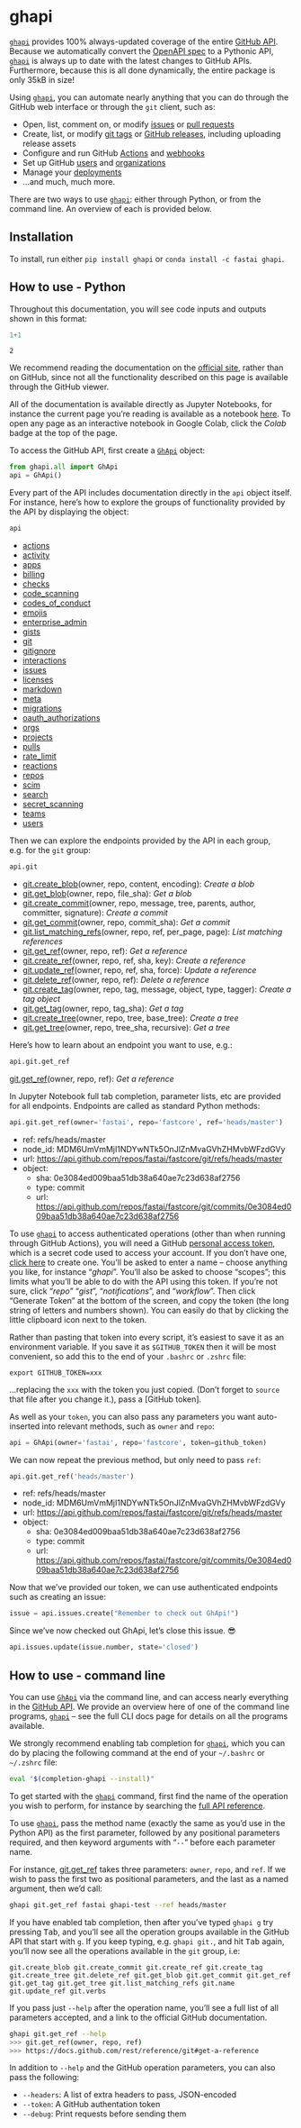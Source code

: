 # ghapi


<!-- WARNING: THIS FILE WAS AUTOGENERATED! DO NOT EDIT! -->

[`ghapi`](https://ghapi.fast.ai/cli.html#ghapi) provides 100%
always-updated coverage of the entire [GitHub
API](https://docs.github.com/rest). Because we automatically convert the
[OpenAPI
spec](https://docs.github.com/rest/overview/openapi-description) to a
Pythonic API, [`ghapi`](https://ghapi.fast.ai/cli.html#ghapi) is always
up to date with the latest changes to GitHub APIs. Furthermore, because
this is all done dynamically, the entire package is only 35kB in size!

Using [`ghapi`](https://ghapi.fast.ai/cli.html#ghapi), you can automate
nearly anything that you can do through the GitHub web interface or
through the `git` client, such as:

- Open, list, comment on, or modify
  [issues](https://guides.github.com/features/issues/) or [pull
  requests](https://docs.github.com/github/collaborating-with-issues-and-pull-requests/about-pull-requests)
- Create, list, or modify [git
  tags](https://git-scm.com/book/en/v2/Git-Basics-Tagging) or [GitHub
  releases](https://docs.github.com/github/administering-a-repository/managing-releases-in-a-repository),
  including uploading release assets
- Configure and run GitHub
  [Actions](https://github.com/features/actions) and
  [webhooks](https://docs.github.com/developers/webhooks-and-events/about-webhooks)
- Set up GitHub [users](https://docs.github.com/rest/reference/users)
  and
  [organizations](https://docs.github.com/github/setting-up-and-managing-organizations-and-teams/about-organizations)
- Manage your
  [deployments](https://docs.github.com/rest/guides/delivering-deployments)
- …and much, much more.

There are two ways to use
[`ghapi`](https://ghapi.fast.ai/cli.html#ghapi): either through Python,
or from the command line. An overview of each is provided below.

## Installation

To install, run either `pip install ghapi` or
`conda install -c fastai ghapi`.

## How to use - Python

Throughout this documentation, you will see code inputs and outputs
shown in this format:

``` python
1+1
```

    2

We recommend reading the documentation on the [official
site](https://ghapi.fast.ai/), rather than on GitHub, since not all the
functionality described on this page is available through the GitHub
viewer.

All of the documentation is available directly as Jupyter Notebooks, for
instance the current page you’re reading is available as a notebook
[here](https://github.com/fastai/ghapi/blob/master/index.ipynb). To open
any page as an interactive notebook in Google Colab, click the *Colab*
badge at the top of the page.

To access the GitHub API, first create a
[`GhApi`](https://ghapi.fast.ai/core.html#ghapi) object:

``` python
from ghapi.all import GhApi
api = GhApi()
```

Every part of the API includes documentation directly in the `api`
object itself. For instance, here’s how to explore the groups of
functionality provided by the API by displaying the object:

``` python
api
```

- [actions](https://docs.github.com/rest/reference/actions)
- [activity](https://docs.github.com/rest/reference/activity)
- [apps](https://docs.github.com/rest/reference/apps)
- [billing](https://docs.github.com/rest/reference/billing)
- [checks](https://docs.github.com/rest/reference/checks)
- [code_scanning](https://docs.github.com/rest/reference/code-scanning)
- [codes_of_conduct](https://docs.github.com/rest/reference/codes-of-conduct)
- [emojis](https://docs.github.com/rest/reference/emojis)
- [enterprise_admin](https://docs.github.com/rest/reference/enterprise-admin)
- [gists](https://docs.github.com/rest/reference/gists)
- [git](https://docs.github.com/rest/reference/git)
- [gitignore](https://docs.github.com/rest/reference/gitignore)
- [interactions](https://docs.github.com/rest/reference/interactions)
- [issues](https://docs.github.com/rest/reference/issues)
- [licenses](https://docs.github.com/rest/reference/licenses)
- [markdown](https://docs.github.com/rest/reference/markdown)
- [meta](https://docs.github.com/rest/reference/meta)
- [migrations](https://docs.github.com/rest/reference/migrations)
- [oauth_authorizations](https://docs.github.com/rest/reference/oauth-authorizations)
- [orgs](https://docs.github.com/rest/reference/orgs)
- [projects](https://docs.github.com/rest/reference/projects)
- [pulls](https://docs.github.com/rest/reference/pulls)
- [rate_limit](https://docs.github.com/rest/reference/rate-limit)
- [reactions](https://docs.github.com/rest/reference/reactions)
- [repos](https://docs.github.com/rest/reference/repos)
- [scim](https://docs.github.com/rest/reference/scim)
- [search](https://docs.github.com/rest/reference/search)
- [secret_scanning](https://docs.github.com/rest/reference/secret-scanning)
- [teams](https://docs.github.com/rest/reference/teams)
- [users](https://docs.github.com/rest/reference/users)

Then we can explore the endpoints provided by the API in each group,
e.g. for the `git` group:

``` python
api.git
```

- [git.create_blob](https://docs.github.com/rest/reference/git#create-a-blob)(owner,
  repo, content, encoding): *Create a blob*
- [git.get_blob](https://docs.github.com/rest/reference/git#get-a-blob)(owner,
  repo, file_sha): *Get a blob*
- [git.create_commit](https://docs.github.com/rest/reference/git#create-a-commit)(owner,
  repo, message, tree, parents, author, committer, signature): *Create a
  commit*
- [git.get_commit](https://docs.github.com/rest/reference/git#get-a-commit)(owner,
  repo, commit_sha): *Get a commit*
- [git.list_matching_refs](https://docs.github.com/rest/reference/git#list-matching-references)(owner,
  repo, ref, per_page, page): *List matching references*
- [git.get_ref](https://docs.github.com/rest/reference/git#get-a-reference)(owner,
  repo, ref): *Get a reference*
- [git.create_ref](https://docs.github.com/rest/reference/git#create-a-reference)(owner,
  repo, ref, sha, key): *Create a reference*
- [git.update_ref](https://docs.github.com/rest/reference/git#update-a-reference)(owner,
  repo, ref, sha, force): *Update a reference*
- [git.delete_ref](https://docs.github.com/rest/reference/git#delete-a-reference)(owner,
  repo, ref): *Delete a reference*
- [git.create_tag](https://docs.github.com/rest/reference/git#create-a-tag-object)(owner,
  repo, tag, message, object, type, tagger): *Create a tag object*
- [git.get_tag](https://docs.github.com/rest/reference/git#get-a-tag)(owner,
  repo, tag_sha): *Get a tag*
- [git.create_tree](https://docs.github.com/rest/reference/git#create-a-tree)(owner,
  repo, tree, base_tree): *Create a tree*
- [git.get_tree](https://docs.github.com/rest/reference/git#get-a-tree)(owner,
  repo, tree_sha, recursive): *Get a tree*

Here’s how to learn about an endpoint you want to use, e.g.:

``` python
api.git.get_ref
```

[git.get_ref](https://docs.github.com/rest/reference/git#get-a-reference)(owner,
repo, ref): *Get a reference*

In Jupyter Notebook full tab completion, parameter lists, etc are
provided for all endpoints. Endpoints are called as standard Python
methods:

``` python
api.git.get_ref(owner='fastai', repo='fastcore', ref='heads/master')
```

- ref: refs/heads/master
- node_id: MDM6UmVmMjI1NDYwNTk5OnJlZnMvaGVhZHMvbWFzdGVy
- url:
  https://api.github.com/repos/fastai/fastcore/git/refs/heads/master
- object:
  - sha: 0e3084ed009baa51db38a640ae7c23d638af2756
  - type: commit
  - url:
    https://api.github.com/repos/fastai/fastcore/git/commits/0e3084ed009baa51db38a640ae7c23d638af2756

To use [`ghapi`](https://ghapi.fast.ai/cli.html#ghapi) to access
authenticated operations (other than when running through GitHub
Actions), you will need a GitHub [personal access
token](https://docs.github.com/github/authenticating-to-github/creating-a-personal-access-token),
which is a secret code used to access your account. If you don’t have
one, [click here](https://github.com/settings/tokens/new) to create one.
You’ll be asked to enter a name – choose anything you like, for instance
“*ghapi*”. You’ll also be asked to choose “scopes”; this limits what
you’ll be able to do with the API using this token. If you’re not sure,
click “*repo*” “*gist*”, “*notifications*”, and “*workflow*”. Then click
“Generate Token” at the bottom of the screen, and copy the token (the
long string of letters and numbers shown). You can easily do that by
clicking the little clipboard icon next to the token.

Rather than pasting that token into every script, it’s easiest to save
it as an environment variable. If you save it as `$GITHUB_TOKEN` then it
will be most convenient, so add this to the end of your `.bashrc` or
`.zshrc` file:

    export GITHUB_TOKEN=xxx

…replacing the `xxx` with the token you just copied. (Don’t forget to
`source` that file after you change it.), pass a \[GitHub token\].

As well as your `token`, you can also pass any parameters you want
auto-inserted into relevant methods, such as `owner` and `repo`:

``` python
api = GhApi(owner='fastai', repo='fastcore', token=github_token)
```

We can now repeat the previous method, but only need to pass `ref`:

``` python
api.git.get_ref('heads/master')
```

- ref: refs/heads/master
- node_id: MDM6UmVmMjI1NDYwNTk5OnJlZnMvaGVhZHMvbWFzdGVy
- url:
  https://api.github.com/repos/fastai/fastcore/git/refs/heads/master
- object:
  - sha: 0e3084ed009baa51db38a640ae7c23d638af2756
  - type: commit
  - url:
    https://api.github.com/repos/fastai/fastcore/git/commits/0e3084ed009baa51db38a640ae7c23d638af2756

Now that we’ve provided our token, we can use authenticated endpoints
such as creating an issue:

``` python
issue = api.issues.create("Remember to check out GhApi!")
```

Since we’ve now checked out GhApi, let’s close this issue. 😎

``` python
api.issues.update(issue.number, state='closed')
```

## How to use - command line

You can use [`GhApi`](https://ghapi.fast.ai/core.html#ghapi) via the
command line, and can access nearly everything in the [GitHub
API](https://docs.github.com/rest). We provide an overview here of one
of the command line programs,
[`ghapi`](https://ghapi.fast.ai/cli.html#ghapi) – see the full CLI docs
page for details on all the programs available.

We strongly recommend enabling tab completion for
[`ghapi`](https://ghapi.fast.ai/cli.html#ghapi), which you can do by
placing the following command at the end of your `~/.bashrc` or
`~/.zshrc` file:

``` bash
eval "$(completion-ghapi --install)"
```

To get started with the [`ghapi`](https://ghapi.fast.ai/cli.html#ghapi)
command, first find the name of the operation you wish to perform, for
instance by searching the [full API
reference](https://ghapi.fast.ai/fullapi.html).

To use [`ghapi`](https://ghapi.fast.ai/cli.html#ghapi), pass the method
name (exactly the same as you’d use in the Python API) as the first
parameter, followed by any positional parameters required, and then
keyword arguments with “`--`” before each parameter name.

For instance, [git.get_ref](https://ghapi.fast.ai/fullapi.html#git)
takes three parameters: `owner`, `repo`, and `ref`. If we wish to pass
the first two as positional parameters, and the last as a named
argument, then we’d call:

``` bash
ghapi git.get_ref fastai ghapi-test --ref heads/master
```

If you have enabled tab completion, then after you’ve typed `ghapi g`
try pressing <kbd>Tab</kbd>, and you’ll see all the operation groups
available in the GitHub API that start with `g`. If you keep typing,
e.g. `ghapi git.`, and hit <kbd>Tab</kbd> again, you’ll now see all the
operations available in the `git` group, i.e:

    git.create_blob git.create_commit git.create_ref git.create_tag git.create_tree git.delete_ref git.get_blob git.get_commit git.get_ref git.get_tag git.get_tree git.list_matching_refs git.name git.update_ref git.verbs

If you pass just `--help` after the operation name, you’ll see a full
list of all parameters accepted, and a link to the official GitHub
documentation.

``` bash
ghapi git.get_ref --help
>>> git.get_ref(owner, repo, ref)
>>> https://docs.github.com/rest/reference/git#get-a-reference
```

In addition to `--help` and the GitHub operation parameters, you can
also pass the following:

- `--headers`: A list of extra headers to pass, JSON-encoded
- `--token`: A GitHub authentation token
- `--debug`: Print requests before sending them
